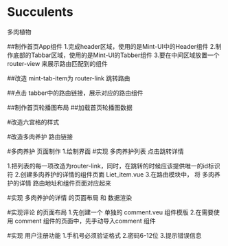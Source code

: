 # Succulents
多肉植物

##制作首页App组件
1.完成header区域，使用的是Mint-UI中的Header组件
2.制作底部的Tabbar区域，使用的是Mint-UI的Tabber组件
3.要在中间区域放置一个 router-view 来展示路由匹配到的组件

##改造 mint-tab-item为 router-link 跳转路由

##点击 tabber中的路由链接，展示对应的路由组件

##制作首页轮播图布局
##加载首页轮播图数据

#改造六宫格的样式

#改造多肉养护 路由链接

#多肉养护 页面制作
1.绘制界面
#实现 多肉养护列表 点击跳转详情

1.把列表的每一项改造为router-link，同时，在跳转的时候应该提供唯一的id标识符
2.创建多肉养护的详情的组件页面 Liet_item.vue
3.在路由模块中， 将 多肉养护的详情 路由地址和组件页面对应起来

#实现 多肉养护的详情 的页面布局 和 数据渲染

#实现评论 的页面布局
1.先创建一个 单独的 comment.veu 组件模版
2.在需要使用 comment 组件的页面中，先手动导入comment 组件

#实现 用户注册功能
1.手机号必须验证格式
2.密码6-12位
3.提示错误信息